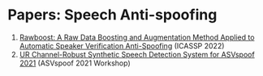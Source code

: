 # Papers: Speech Anti-spoofing

1. [Rawboost: A Raw Data Boosting and Augmentation Method Applied to Automatic Speaker Verification Anti-Spoofing](https://ieeexplore.ieee.org/abstract/document/9746213/) (ICASSP 2022)
2. [UR Channel-Robust Synthetic Speech Detection System for ASVspoof 2021](https://www.isca-speech.org/archive/asvspoof_2021/chen21_asvspoof.html) (ASVspoof 2021 Workshop)


